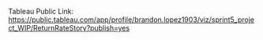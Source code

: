 Tableau Public Link: 
https://public.tableau.com/app/profile/brandon.lopez1903/viz/sprint5_project_WIP/ReturnRateStory?publish=yes